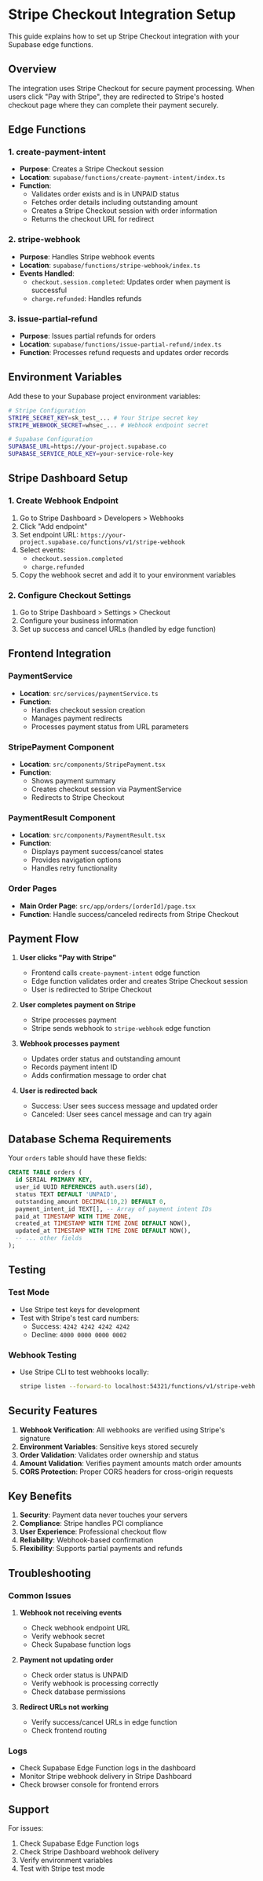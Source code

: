 # Stripe Checkout Integration Setup

This guide explains how to set up Stripe Checkout integration with your Supabase edge functions.

## Overview

The integration uses Stripe Checkout for secure payment processing. When users click "Pay with Stripe", they are redirected to Stripe's hosted checkout page where they can complete their payment securely.

## Edge Functions

### 1. create-payment-intent
- **Purpose**: Creates a Stripe Checkout session
- **Location**: `supabase/functions/create-payment-intent/index.ts`
- **Function**: 
  - Validates order exists and is in UNPAID status
  - Fetches order details including outstanding amount
  - Creates a Stripe Checkout session with order information
  - Returns the checkout URL for redirect

### 2. stripe-webhook
- **Purpose**: Handles Stripe webhook events
- **Location**: `supabase/functions/stripe-webhook/index.ts`
- **Events Handled**:
  - `checkout.session.completed`: Updates order when payment is successful
  - `charge.refunded`: Handles refunds

### 3. issue-partial-refund
- **Purpose**: Issues partial refunds for orders
- **Location**: `supabase/functions/issue-partial-refund/index.ts`
- **Function**: Processes refund requests and updates order records

## Environment Variables

Add these to your Supabase project environment variables:

```bash
# Stripe Configuration
STRIPE_SECRET_KEY=sk_test_... # Your Stripe secret key
STRIPE_WEBHOOK_SECRET=whsec_... # Webhook endpoint secret

# Supabase Configuration
SUPABASE_URL=https://your-project.supabase.co
SUPABASE_SERVICE_ROLE_KEY=your-service-role-key
```

## Stripe Dashboard Setup

### 1. Create Webhook Endpoint
1. Go to Stripe Dashboard > Developers > Webhooks
2. Click "Add endpoint"
3. Set endpoint URL: `https://your-project.supabase.co/functions/v1/stripe-webhook`
4. Select events:
   - `checkout.session.completed`
   - `charge.refunded`
5. Copy the webhook secret and add it to your environment variables

### 2. Configure Checkout Settings
1. Go to Stripe Dashboard > Settings > Checkout
2. Configure your business information
3. Set up success and cancel URLs (handled by edge function)

## Frontend Integration

### PaymentService
- **Location**: `src/services/paymentService.ts`
- **Function**: 
  - Handles checkout session creation
  - Manages payment redirects
  - Processes payment status from URL parameters

### StripePayment Component
- **Location**: `src/components/StripePayment.tsx`
- **Function**: 
  - Shows payment summary
  - Creates checkout session via PaymentService
  - Redirects to Stripe Checkout

### PaymentResult Component
- **Location**: `src/components/PaymentResult.tsx`
- **Function**: 
  - Displays payment success/cancel states
  - Provides navigation options
  - Handles retry functionality

### Order Pages
- **Main Order Page**: `src/app/orders/[orderId]/page.tsx`
- **Function**: Handle success/canceled redirects from Stripe Checkout

## Payment Flow

1. **User clicks "Pay with Stripe"**
   - Frontend calls `create-payment-intent` edge function
   - Edge function validates order and creates Stripe Checkout session
   - User is redirected to Stripe Checkout

2. **User completes payment on Stripe**
   - Stripe processes payment
   - Stripe sends webhook to `stripe-webhook` edge function

3. **Webhook processes payment**
   - Updates order status and outstanding amount
   - Records payment intent ID
   - Adds confirmation message to order chat

4. **User is redirected back**
   - Success: User sees success message and updated order
   - Canceled: User sees cancel message and can try again

## Database Schema Requirements

Your `orders` table should have these fields:

```sql
CREATE TABLE orders (
  id SERIAL PRIMARY KEY,
  user_id UUID REFERENCES auth.users(id),
  status TEXT DEFAULT 'UNPAID',
  outstanding_amount DECIMAL(10,2) DEFAULT 0,
  payment_intent_id TEXT[], -- Array of payment intent IDs
  paid_at TIMESTAMP WITH TIME ZONE,
  created_at TIMESTAMP WITH TIME ZONE DEFAULT NOW(),
  updated_at TIMESTAMP WITH TIME ZONE DEFAULT NOW(),
  -- ... other fields
);
```

## Testing

### Test Mode
- Use Stripe test keys for development
- Test with Stripe's test card numbers:
  - Success: `4242 4242 4242 4242`
  - Decline: `4000 0000 0000 0002`

### Webhook Testing
- Use Stripe CLI to test webhooks locally:
  ```bash
  stripe listen --forward-to localhost:54321/functions/v1/stripe-webhook
  ```

## Security Features

1. **Webhook Verification**: All webhooks are verified using Stripe's signature
2. **Environment Variables**: Sensitive keys stored securely
3. **Order Validation**: Validates order ownership and status
4. **Amount Validation**: Verifies payment amounts match order amounts
5. **CORS Protection**: Proper CORS headers for cross-origin requests

## Key Benefits

1. **Security**: Payment data never touches your servers
2. **Compliance**: Stripe handles PCI compliance
3. **User Experience**: Professional checkout flow
4. **Reliability**: Webhook-based confirmation
5. **Flexibility**: Supports partial payments and refunds

## Troubleshooting

### Common Issues

1. **Webhook not receiving events**
   - Check webhook endpoint URL
   - Verify webhook secret
   - Check Supabase function logs

2. **Payment not updating order**
   - Check order status is UNPAID
   - Verify webhook is processing correctly
   - Check database permissions

3. **Redirect URLs not working**
   - Verify success/cancel URLs in edge function
   - Check frontend routing

### Logs
- Check Supabase Edge Function logs in the dashboard
- Monitor Stripe webhook delivery in Stripe Dashboard
- Check browser console for frontend errors

## Support

For issues:
1. Check Supabase Edge Function logs
2. Check Stripe Dashboard webhook delivery
3. Verify environment variables
4. Test with Stripe test mode
